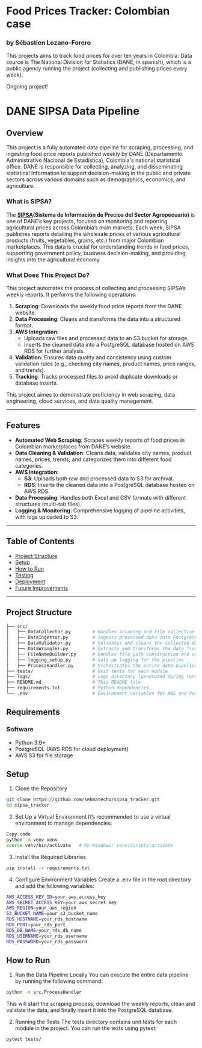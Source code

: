 # Food Prices Tracker: Colombian case
### by Sébastien Lozano-Forero

This projects aims to track food prices for over ten years in Colombia. Data source is The National Division for Statistics (DANE, in spanish), which is a public agency running the  project (collecting and publishing prices every week). 

Ongoing project! 

# DANE SIPSA Data Pipeline

## Overview

This project is a fully automated data pipeline for scraping, processing, and ingesting food price reports published weekly by DANE (Departamento Administrativo Nacional de Estadística), Colombia's national statistical office. DANE is responsible for collecting, analyzing, and disseminating statistical information to support decision-making in the public and private sectors across various domains such as demographics, economics, and agriculture.

### What is SIPSA?

The **[SIPSA](https://www.dane.gov.co/index.php/estadisticas-por-tema/agropecuario/sistema-de-informacion-de-precios-sipsa)(Sistema de Información de Precios del Sector Agropecuario)**
 is one of DANE’s key projects, focused on monitoring and reporting agricultural prices across Colombia’s main markets. Each week, SIPSA publishes reports detailing the wholesale prices of various agricultural products (fruits, vegetables, grains, etc.) from major Colombian marketplaces. This data is crucial for understanding trends in food prices, supporting government policy, business decision-making, and providing insights into the agricultural economy.

### What Does This Project Do?

This project automates the process of collecting and processing SIPSA’s weekly reports. It performs the following operations:

1. **Scraping**: Downloads the weekly food price reports from the DANE website.
2. **Data Processing**: Cleans and transforms the data into a structured format.
3. **AWS Integration**:
   - Uploads raw files and processed data to an S3 bucket for storage.
   - Inserts the cleaned data into a PostgreSQL database hosted on AWS RDS for further analysis.
4. **Validation**: Ensures data quality and consistency using custom validation rules (e.g., checking city names, product names, price ranges, and trends).
5. **Tracking**: Tracks processed files to avoid duplicate downloads or database inserts.

This project aimes to demonstrate proficiency in web scraping, data engineering, cloud services, and data quality management. 

---

## Features

- **Automated Web Scraping**: Scrapes weekly reports of food prices in Colombian marketplaces from DANE’s website.
- **Data Cleaning & Validation**: Cleans data, validates city names, product names, prices, trends, and categorizes them into different food categories.
- **AWS Integration**: 
  - **S3**: Uploads both raw and processed data to S3 for archival.
  - **RDS**: Inserts the cleaned data into a PostgreSQL database hosted on AWS RDS.
- **Data Processing**: Handles both Excel and CSV formats with different structures (multi-tab files).
- **Logging & Monitoring**: Comprehensive logging of pipeline activities, with logs uploaded to S3.

---

## Table of Contents

- [Project Structure](#project-structure)
- [Setup](#setup)
- [How to Run](#how-to-run)
- [Testing](#testing)
- [Deployment](#deployment)
- [Future Improvements](#future-improvements)

---

## Project Structure

```bash
├── src/
│   ├── DataCollector.py        # Handles scraping and file collection
│   ├── DataIngestor.py         # Ingests processed data into PostgreSQL
│   ├── DataValidator.py        # Validates and cleans the collected data
│   ├── DataWrangler.py         # Extracts and transforms the data from files
│   ├── FileNameBuilder.py      # Handles file path construction and organization
│   ├── logging_setup.py        # Sets up logging for the pipeline
│   ├── ProcessHandler.py       # Orchestrates the entire data pipeline
├── tests/                      # Unit tests for each module
├── logs/                       # Logs directory (generated during runtime)
├── README.md                   # This README file
├── requirements.txt            # Python dependencies
└── .env                        # Environment variables for AWS and PostgreSQL credentials
```
## Requirements
### Software
- Python 3.9+
- PostgreSQL (AWS RDS for cloud deployment)
- AWS S3 for file storage

## Setup

1. Clone the Repository
```bash
git clone https://github.com/sebmatecho/sipsa_tracker.git
cd sipsa_tracker
```
2. Set Up a Virtual Environment
It’s recommended to use a virtual environment to manage dependencies:

```bash
Copy code
python -m venv venv
source venv/bin/activate   # On Windows: venv\Scripts\activate
```
3. Install the Required Libraries
```bash
pip install -r requirements.txt
```
4. Configure Environment Variables
Create a .env file in the root directory and add the following variables:

```bash
AWS_ACCESS_KEY_ID=your_aws_access_key
AWS_SECRET_ACCESS_KEY=your_aws_secret_key
AWS_REGION=your_aws_region
S3_BUCKET_NAME=your_s3_bucket_name
RDS_HOSTNAME=your_rds_hostname
RDS_PORT=your_rds_port
RDS_DB_NAME=your_rds_db_name
RDS_USERNAME=your_rds_username
RDS_PASSWORD=your_rds_password
```

## How to Run
1. Run the Data Pipeline Locally
You can execute the entire data pipeline by running the following command:

```bash
python -m src.ProcessHandler
```
This will start the scraping process, download the weekly reports, clean and validate the data, and finally insert it into the PostgreSQL database.

2. Running the Tests
The tests directory contains unit tests for each module in the project. You can run the tests using pytest:

```bash
pytest tests/
```